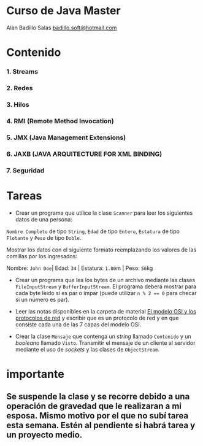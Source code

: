 # Curso de Java Master

Alan Badillo Salas <badillo.soft@hotmail.com>

# Contenido

### 1. Streams
### 2. Redes
### 3. Hilos
### 4. RMI (Remote Method Invocation)
### 5. JMX (Java Management Extensions)
### 6. JAXB (JAVA ARQUITECTURE FOR XML BINDING)
### 7. Seguridad

# Tareas

* Crear un programa que utilice la clase `Scanner` para leer los siguientes datos de una persona:

`Nombre Completo` de tipo `String`, `Edad` de tipo `Entero`, `Estatura` de tipo `Flotante` y `Peso` de tipo `Doble`.

Mostrar los datos con el siguiente formato reemplazando los valores de las comillas por los ingresados:

  Nombre: `John Doe`| Edad: `34` | Estatura: `1.80`m | Peso: `56`kg
  
* Crear un programa que lea los bytes de un archivo mediante las clases `FileInputStream` y `BufferInputStream`.
El programa deberá mostrar para cada byte leido si es par o impar (puede utilizar `n % 2 == 0` para checar si un número es par).

* Leer las notas disponibles en la carpeta de material [El modelo OSI y los protocolos de red](https://github.com/badillosoft/java-master/blob/master/material/Redes%20con%20Java%20-%20El%20modelo%20OSI%20y%20Protocolos%20de%20Red.pdf) y escribir que es un protocolo de red y en que consiste cada una de las 7 capas del modelo OSI.

* Crear la clase `Mensaje` que contenga un _string_ llamado `Contenido` y un _booleano_ llamado `Visto`. Transmitir el mensaje de un cliente al servidor mediante el uso de _sockets_ y las clases de `ObjectStream`.

# importante

## Se suspende la clase y se recorre debido a una operación de gravedad que le realizaran a mi esposa. Mismo motivo por el que no subí tarea esta semana. Estén al pendiente si habrá tarea y un proyecto medio.
